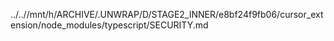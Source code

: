 ../..//mnt/h/ARCHIVE/.UNWRAP/D/STAGE2_INNER/e8bf24f9fb06/cursor_extension/node_modules/typescript/SECURITY.md